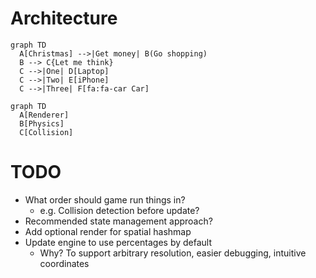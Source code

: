 # Architecture
```mermaid
graph TD
  A[Christmas] -->|Get money| B(Go shopping)
  B --> C{Let me think}
  C -->|One| D[Laptop]
  C -->|Two| E[iPhone]
  C -->|Three| F[fa:fa-car Car]
```

```mermaid
graph TD
  A[Renderer]
  B[Physics]
  C[Collision]
```

# TODO
- What order should game run things in?
    - e.g. Collision detection before update?
- Recommended state management approach?
- Add optional render for spatial hashmap
- Update engine to use percentages by default
    - Why? To support arbitrary resolution, easier debugging, intuitive coordinates
